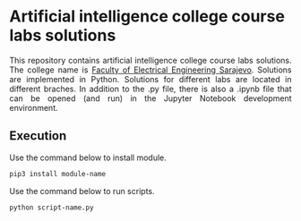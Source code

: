 # Artificial intelligence college course labs solutions
<p align="justify">
  This repository contains artificial intelligence college course labs solutions. The college name is <a href="https://www.etf.unsa.ba/" target="_blank">Faculty of     Electrical Engineering Sarajevo</a>. Solutions are implemented in Python. Solutions for different labs are located in different braches. In addition to the .py       file, there is also a .ipynb file that can be opened (and run) in the Jupyter Notebook development environment.
</p>


## Execution
<p align="justify">
Use the command below to install module.
</p>

```bash
pip3 install module-name
```

<p align="justify">
Use the command below to run scripts.
</p>

```bash
python script-name.py
```
